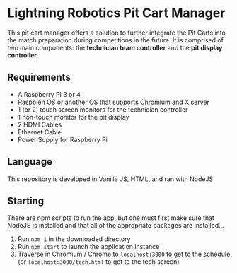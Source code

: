 # Lightning Robotics Pit Cart Manager
This pit cart manager offers a solution to further integrate the Pit Carts into the match preparation during competitions in the future. It is comprised of two main components: the **technician team controller** and the **pit display controller**.
## Requirements
* A Raspberry Pi 3 or 4
* Raspbien OS or another OS that supports Chromium and X server
* 1 (or 2) touch screen monitors for the technician controller
* 1 non-touch monitor for the pit display
* 2 HDMI Cables
* Ethernet Cable
* Power Supply for Raspberry Pi
## Language
This repository is developed in Vanilla JS, HTML, and ran with NodeJS
## Starting
There are npm scripts to run the app, but one must first make sure that NodeJS is installed and that all of the appropriate packages are installed...
1. Run `npm i` in the downloaded directory
2. Run `npm start` to launch the application instance
3. Traverse in Chromium / Chrome to `localhost:3000` to get to the schedule (or `localhost:3000/tech.html` to get to the tech screen)
